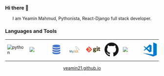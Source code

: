 ### Hi there 👋

I am Yeamin Mahmud, Pythonista, React-Django full stack developer.

### Languages and Tools

<table>
    <tr>
        <td>
            <img alt="python"
                src="https://logos-download.com/wp-content/uploads/2016/10/Python_logo_icon.png" />
        </td>
        <td>
            <img
                src="https://seeklogo.net/wp-content/uploads/2020/09/react-logo-512x512.png" />
        </td>
        <td>
            <img 
                src="https://raw.githubusercontent.com/github/explore/80688e429a7d4ef2fca1e82350fe8e3517d3494d/topics/sql/sql.png" />
        </td>
        <td>
            <img
            src="https://raw.githubusercontent.com/github/explore/80688e429a7d4ef2fca1e82350fe8e3517d3494d/topics/mysql/mysql.png" />
        </td>
        <td>
            <img src="https://raw.githubusercontent.com/github/explore/80688e429a7d4ef2fca1e82350fe8e3517d3494d/topics/git/git.png"/>
        </td>
        <td>
            <img
            src="https://raw.githubusercontent.com/github/explore/78df643247d429f6cc873026c0622819ad797942/topics/github/github.png" />
        </td>
        <td>
            <img src="https://miro.medium.com/max/4000/1*_FFpkCWD-KwQmc7oevCRBQ.jpeg"/>
        </td>
        <td>
        <img
        src="https://raw.githubusercontent.com/github/explore/80688e429a7d4ef2fca1e82350fe8e3517d3494d/topics/visual-studio-code/visual-studio-code.png" />
        </td>
    </tr>
</table>
<p>
<a href="https://yeamin21.github.io">
yeamin21.github.io</a>
</p>
<style>
    *{
        padding:0;
    }
    td {
       height: 4rem;
       width: 4rem
    }
    img{
        object-fit: contain;
    }
    p{
        margin:auto;
        text-align: center;
    }
</style>